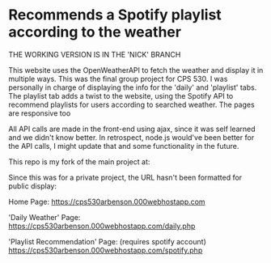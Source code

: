 # Recommends a Spotify playlist according to the weather
THE WORKING VERSION IS IN THE 'NICK' BRANCH

This website uses the OpenWeatherAPI to fetch the weather and display it in multiple ways. This was the final group project for CPS 530. 
I was personally in charge of displaying the info for the 'daily' and 'playlist' tabs.
The playlist tab adds a twist to the website, using the Spotify API to recommend playlists for users according to searched weather. The pages are responsive too

All API calls are made in the front-end using ajax, since it was self learned and we didn't know better. In retrospect, node.js would've been better for the API calls, 
I might update that and some functionality in the future. 

This repo is my fork of the main project at:


Since this was for a private project, the URL hasn't been formatted for public display:

Home Page: 
https://cps530arbenson.000webhostapp.com

'Daily Weather' Page:
https://cps530arbenson.000webhostapp.com/daily.php

'Playlist Recommendation' Page: (requires spotify account)
https://cps530arbenson.000webhostapp.com/spotify.php 
